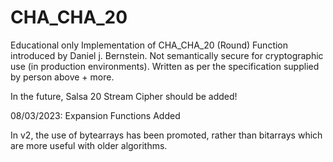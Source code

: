 # CHA_CHA_20
Educational only Implementation of CHA_CHA_20 (Round) Function introduced by Daniel j. Bernstein. Not semantically secure for cryptographic use (in production environments). 
Written as per the specification supplied by person above + more.

In the future, Salsa 20 Stream Cipher should be added!

08/03/2023: Expansion Functions Added

In v2, the use of bytearrays has been promoted, rather than bitarrays which are more useful with older algorithms.
